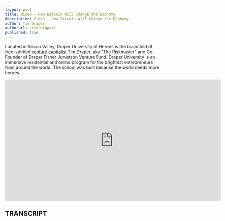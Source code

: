 ```yaml
---
layout: post
title: Video - How Bitcoin Will Change the Economy
description: Video - How Bitcoin Will Change the Economy
author: Tim Draper
authorurl: /tim-draper/
published: true
---
```


<p>Located in Silicon Valley, Draper University of Heroes is the brainchild of free-spirited <a href="/bitcoin-venture-investing/">venture capitalist</a> Tim Draper, aka "The Riskmaster" and Co-Founder of Draper Fisher Jurvetson Venture Fund. Draper University is an immersive residential and online program for the brightest entrepreneurs from around the world. The school was built because the world needs more heroes.</p>

<center><iframe width="700" height="394" src="https://www.youtube.com/embed/D4s5IeLvsqk" frameborder="0" allowfullscreen></iframe></center>

<h2>TRANSCRIPT</h2>
